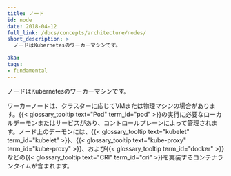 ```yaml
---
title: ノード
id: node
date: 2018-04-12
full_link: /docs/concepts/architecture/nodes/
short_description: >
  ノードはKubernetesのワーカーマシンです。

aka: 
tags:
- fundamental
---
```

 ノードはKubernetesのワーカーマシンです。

<!--more--> 

ワーカーノードは、クラスターに応じてVMまたは物理マシンの場合があります。{{< glossary_tooltip text="Pod" term_id="pod" >}}の実行に必要なローカルデーモンまたはサービスがあり、コントロールプレーンによって管理されます。ノード上のデーモンには、{{< glossary_tooltip text="kubelet" term_id="kubelet" >}}、{{< glossary_tooltip text="kube-proxy" term_id="kube-proxy" >}}、および{{< glossary_tooltip term_id="docker" >}}などの{{< glossary_tooltip text="CRI" term_id="cri" >}}を実装するコンテナランタイムが含まれます。
